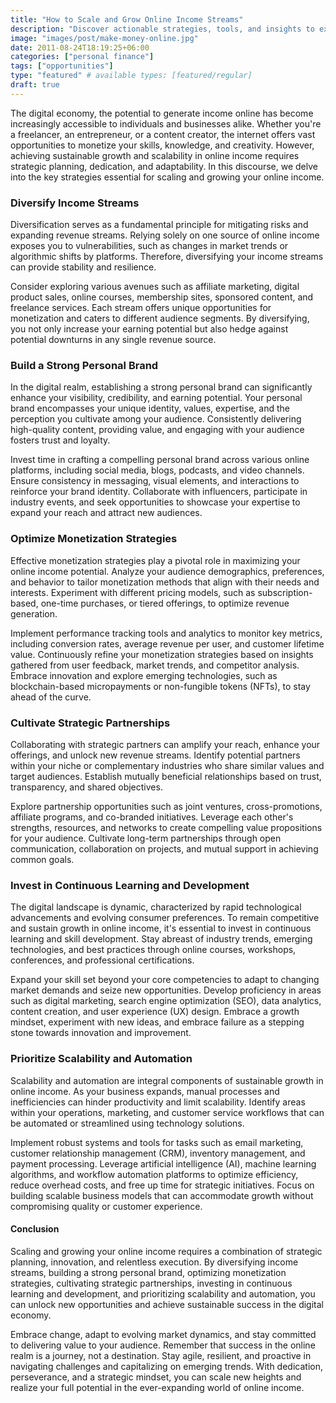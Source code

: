 ```yaml
---
title: "How to Scale and Grow Online Income Streams"
description: "Discover actionable strategies, tools, and insights to expand your digital revenue streams. Master the art of diversification and optimization for sustained online income growth."
image: "images/post/make-money-online.jpg"
date: 2011-08-24T18:19:25+06:00
categories: ["personal finance"]
tags: ["opportunities"]
type: "featured" # available types: [featured/regular]
draft: true
---
```


The digital economy, the potential to generate income online has become increasingly accessible to individuals and businesses alike. Whether you're a freelancer, an entrepreneur, or a content creator, the internet offers vast opportunities to monetize your skills, knowledge, and creativity. However, achieving sustainable growth and scalability in online income requires strategic planning, dedication, and adaptability. In this discourse, we delve into the key strategies essential for scaling and growing your online income.

### Diversify Income Streams

Diversification serves as a fundamental principle for mitigating risks and expanding revenue streams. Relying solely on one source of online income exposes you to vulnerabilities, such as changes in market trends or algorithmic shifts by platforms. Therefore, diversifying your income streams can provide stability and resilience.

Consider exploring various avenues such as affiliate marketing, digital product sales, online courses, membership sites, sponsored content, and freelance services. Each stream offers unique opportunities for monetization and caters to different audience segments. By diversifying, you not only increase your earning potential but also hedge against potential downturns in any single revenue source.

### Build a Strong Personal Brand

In the digital realm, establishing a strong personal brand can significantly enhance your visibility, credibility, and earning potential. Your personal brand encompasses your unique identity, values, expertise, and the perception you cultivate among your audience. Consistently delivering high-quality content, providing value, and engaging with your audience fosters trust and loyalty.

Invest time in crafting a compelling personal brand across various online platforms, including social media, blogs, podcasts, and video channels. Ensure consistency in messaging, visual elements, and interactions to reinforce your brand identity. Collaborate with influencers, participate in industry events, and seek opportunities to showcase your expertise to expand your reach and attract new audiences.

### Optimize Monetization Strategies

Effective monetization strategies play a pivotal role in maximizing your online income potential. Analyze your audience demographics, preferences, and behavior to tailor monetization methods that align with their needs and interests. Experiment with different pricing models, such as subscription-based, one-time purchases, or tiered offerings, to optimize revenue generation.

Implement performance tracking tools and analytics to monitor key metrics, including conversion rates, average revenue per user, and customer lifetime value. Continuously refine your monetization strategies based on insights gathered from user feedback, market trends, and competitor analysis. Embrace innovation and explore emerging technologies, such as blockchain-based micropayments or non-fungible tokens (NFTs), to stay ahead of the curve.

### Cultivate Strategic Partnerships

Collaborating with strategic partners can amplify your reach, enhance your offerings, and unlock new revenue streams. Identify potential partners within your niche or complementary industries who share similar values and target audiences. Establish mutually beneficial relationships based on trust, transparency, and shared objectives.

Explore partnership opportunities such as joint ventures, cross-promotions, affiliate programs, and co-branded initiatives. Leverage each other's strengths, resources, and networks to create compelling value propositions for your audience. Cultivate long-term partnerships through open communication, collaboration on projects, and mutual support in achieving common goals.

### Invest in Continuous Learning and Development

The digital landscape is dynamic, characterized by rapid technological advancements and evolving consumer preferences. To remain competitive and sustain growth in online income, it's essential to invest in continuous learning and skill development. Stay abreast of industry trends, emerging technologies, and best practices through online courses, workshops, conferences, and professional certifications.

Expand your skill set beyond your core competencies to adapt to changing market demands and seize new opportunities. Develop proficiency in areas such as digital marketing, search engine optimization (SEO), data analytics, content creation, and user experience (UX) design. Embrace a growth mindset, experiment with new ideas, and embrace failure as a stepping stone towards innovation and improvement.

### Prioritize Scalability and Automation

Scalability and automation are integral components of sustainable growth in online income. As your business expands, manual processes and inefficiencies can hinder productivity and limit scalability. Identify areas within your operations, marketing, and customer service workflows that can be automated or streamlined using technology solutions.

Implement robust systems and tools for tasks such as email marketing, customer relationship management (CRM), inventory management, and payment processing. Leverage artificial intelligence (AI), machine learning algorithms, and workflow automation platforms to optimize efficiency, reduce overhead costs, and free up time for strategic initiatives. Focus on building scalable business models that can accommodate growth without compromising quality or customer experience.

#### Conclusion

Scaling and growing your online income requires a combination of strategic planning, innovation, and relentless execution. By diversifying income streams, building a strong personal brand, optimizing monetization strategies, cultivating strategic partnerships, investing in continuous learning and development, and prioritizing scalability and automation, you can unlock new opportunities and achieve sustainable success in the digital economy.

Embrace change, adapt to evolving market dynamics, and stay committed to delivering value to your audience. Remember that success in the online realm is a journey, not a destination. Stay agile, resilient, and proactive in navigating challenges and capitalizing on emerging trends. With dedication, perseverance, and a strategic mindset, you can scale new heights and realize your full potential in the ever-expanding world of online income.
